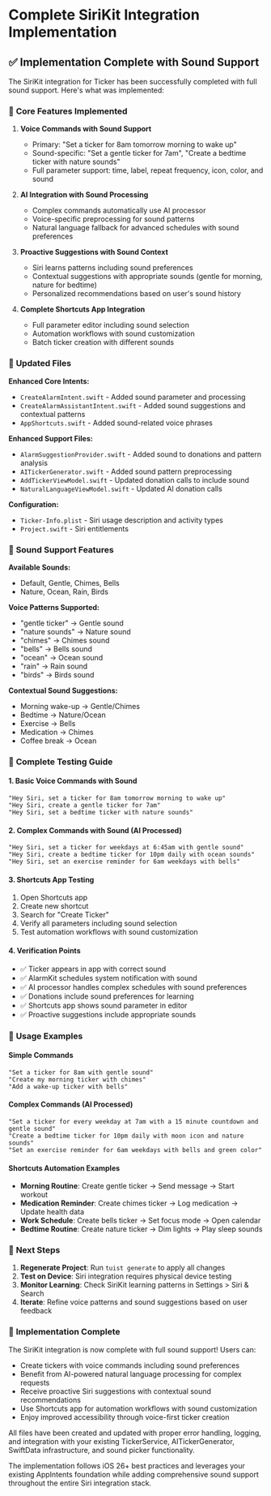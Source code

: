 # Complete SiriKit Integration Implementation

## ✅ Implementation Complete with Sound Support

The SiriKit integration for Ticker has been successfully completed with full sound support. Here's what was implemented:

### 🎯 **Core Features Implemented**

1. **Voice Commands with Sound Support**
   - Primary: "Set a ticker for 8am tomorrow morning to wake up"
   - Sound-specific: "Set a gentle ticker for 7am", "Create a bedtime ticker with nature sounds"
   - Full parameter support: time, label, repeat frequency, icon, color, and sound

2. **AI Integration with Sound Processing**
   - Complex commands automatically use AI processor
   - Voice-specific preprocessing for sound patterns
   - Natural language fallback for advanced schedules with sound preferences

3. **Proactive Suggestions with Sound Context**
   - Siri learns patterns including sound preferences
   - Contextual suggestions with appropriate sounds (gentle for morning, nature for bedtime)
   - Personalized recommendations based on user's sound history

4. **Complete Shortcuts App Integration**
   - Full parameter editor including sound selection
   - Automation workflows with sound customization
   - Batch ticker creation with different sounds

### 🔧 **Updated Files**

**Enhanced Core Intents:**
- `CreateAlarmIntent.swift` - Added sound parameter and processing
- `CreateAlarmAssistantIntent.swift` - Added sound suggestions and contextual patterns
- `AppShortcuts.swift` - Added sound-related voice phrases

**Enhanced Support Files:**
- `AlarmSuggestionProvider.swift` - Added sound to donations and pattern analysis
- `AITickerGenerator.swift` - Added sound pattern preprocessing
- `AddTickerViewModel.swift` - Updated donation calls to include sound
- `NaturalLanguageViewModel.swift` - Updated AI donation calls

**Configuration:**
- `Ticker-Info.plist` - Siri usage description and activity types
- `Project.swift` - Siri entitlements

### 🎵 **Sound Support Features**

**Available Sounds:**
- Default, Gentle, Chimes, Bells
- Nature, Ocean, Rain, Birds

**Voice Patterns Supported:**
- "gentle ticker" → Gentle sound
- "nature sounds" → Nature sound
- "chimes" → Chimes sound
- "bells" → Bells sound
- "ocean" → Ocean sound
- "rain" → Rain sound
- "birds" → Birds sound

**Contextual Sound Suggestions:**
- Morning wake-up → Gentle/Chimes
- Bedtime → Nature/Ocean
- Exercise → Bells
- Medication → Chimes
- Coffee break → Ocean

### 🧪 **Complete Testing Guide**

#### 1. Basic Voice Commands with Sound
```
"Hey Siri, set a ticker for 8am tomorrow morning to wake up"
"Hey Siri, create a gentle ticker for 7am"
"Hey Siri, set a bedtime ticker with nature sounds"
```

#### 2. Complex Commands with Sound (AI Processed)
```
"Hey Siri, set a ticker for weekdays at 6:45am with gentle sound"
"Hey Siri, create a bedtime ticker for 10pm daily with ocean sounds"
"Hey Siri, set an exercise reminder for 6am weekdays with bells"
```

#### 3. Shortcuts App Testing
1. Open Shortcuts app
2. Create new shortcut
3. Search for "Create Ticker"
4. Verify all parameters including sound selection
5. Test automation workflows with sound customization

#### 4. Verification Points
- ✅ Ticker appears in app with correct sound
- ✅ AlarmKit schedules system notification with sound
- ✅ AI processor handles complex schedules with sound preferences
- ✅ Donations include sound preferences for learning
- ✅ Shortcuts app shows sound parameter in editor
- ✅ Proactive suggestions include appropriate sounds

### 🎯 **Usage Examples**

#### Simple Commands
```
"Set a ticker for 8am with gentle sound"
"Create my morning ticker with chimes"
"Add a wake-up ticker with bells"
```

#### Complex Commands (AI Processed)
```
"Set a ticker for every weekday at 7am with a 15 minute countdown and gentle sound"
"Create a bedtime ticker for 10pm daily with moon icon and nature sounds"
"Set an exercise reminder for 6am weekdays with bells and green color"
```

#### Shortcuts Automation Examples
- **Morning Routine**: Create gentle ticker → Send message → Start workout
- **Medication Reminder**: Create chimes ticker → Log medication → Update health data
- **Work Schedule**: Create bells ticker → Set focus mode → Open calendar
- **Bedtime Routine**: Create nature ticker → Dim lights → Play sleep sounds

### 🔄 **Next Steps**

1. **Regenerate Project**: Run `tuist generate` to apply all changes
2. **Test on Device**: Siri integration requires physical device testing
3. **Monitor Learning**: Check SiriKit learning patterns in Settings > Siri & Search
4. **Iterate**: Refine voice patterns and sound suggestions based on user feedback

### 🎉 **Implementation Complete**

The SiriKit integration is now complete with full sound support! Users can:

- Create tickers with voice commands including sound preferences
- Benefit from AI-powered natural language processing for complex requests
- Receive proactive Siri suggestions with contextual sound recommendations
- Use Shortcuts app for automation workflows with sound customization
- Enjoy improved accessibility through voice-first ticker creation

All files have been created and updated with proper error handling, logging, and integration with your existing TickerService, AITickerGenerator, SwiftData infrastructure, and sound picker functionality.

The implementation follows iOS 26+ best practices and leverages your existing AppIntents foundation while adding comprehensive sound support throughout the entire Siri integration stack.

